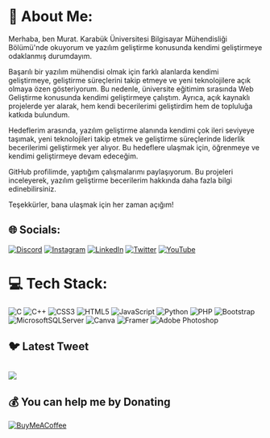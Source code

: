 # 💫 About Me:
Merhaba, ben Murat. Karabük Üniversitesi Bilgisayar Mühendisliği Bölümü'nde okuyorum ve yazılım geliştirme konusunda kendimi geliştirmeye odaklanmış durumdayım.

Başarılı bir yazılım mühendisi olmak için farklı alanlarda kendimi geliştirmeye, geliştirme süreçlerini takip etmeye ve yeni teknolojilere açık olmaya özen gösteriyorum. Bu nedenle, üniversite eğitimim sırasında Web Geliştirme konusunda kendimi geliştirmeye çalıştım. Ayrıca, açık kaynaklı projelerde yer alarak, hem kendi becerilerimi geliştirdim hem de topluluğa katkıda bulundum.

Hedeflerim arasında, yazılım geliştirme alanında kendimi çok ileri seviyeye taşımak, yeni teknolojileri takip etmek ve geliştirme süreçlerinde liderlik becerilerimi geliştirmek yer alıyor. Bu hedeflere ulaşmak için, öğrenmeye ve kendimi geliştirmeye devam edeceğim.

GitHub profilimde, yaptığım çalışmalarımı paylaşıyorum. Bu projeleri inceleyerek, yazılım geliştirme becerilerim hakkında daha fazla bilgi edinebilirsiniz.

Teşekkürler, bana ulaşmak için her zaman açığım!


## 🌐 Socials:
[![Discord](https://img.shields.io/badge/Discord-%237289DA.svg?logo=discord&logoColor=white)](https://discord.gg/https://discord.gg/K58GEfkC) [![Instagram](https://img.shields.io/badge/Instagram-%23E4405F.svg?logo=Instagram&logoColor=white)](https://instagram.com/mrat.sag) [![LinkedIn](https://img.shields.io/badge/LinkedIn-%230077B5.svg?logo=linkedin&logoColor=white)](https://linkedin.com/in/https://www.linkedin.com/in/murat-sa%C4%9F-638708196) [![Twitter](https://img.shields.io/badge/Twitter-%231DA1F2.svg?logo=Twitter&logoColor=white)](https://twitter.com/mratsagg) [![YouTube](https://img.shields.io/badge/YouTube-%23FF0000.svg?logo=YouTube&logoColor=white)](https://youtube.com/@UCgaARWHOV74GvAmzcHJqHPw) 

# 💻 Tech Stack:
![C](https://img.shields.io/badge/c-%2300599C.svg?style=plastic&logo=c&logoColor=white) ![C++](https://img.shields.io/badge/c++-%2300599C.svg?style=plastic&logo=c%2B%2B&logoColor=white) ![CSS3](https://img.shields.io/badge/css3-%231572B6.svg?style=plastic&logo=css3&logoColor=white) ![HTML5](https://img.shields.io/badge/html5-%23E34F26.svg?style=plastic&logo=html5&logoColor=white) ![JavaScript](https://img.shields.io/badge/javascript-%23323330.svg?style=plastic&logo=javascript&logoColor=%23F7DF1E) ![Python](https://img.shields.io/badge/python-3670A0?style=plastic&logo=python&logoColor=ffdd54) ![PHP](https://img.shields.io/badge/php-%23777BB4.svg?style=plastic&logo=php&logoColor=white) ![Bootstrap](https://img.shields.io/badge/bootstrap-%23563D7C.svg?style=plastic&logo=bootstrap&logoColor=white) ![MicrosoftSQLServer](https://img.shields.io/badge/Microsoft%20SQL%20Sever-CC2927?style=plastic&logo=microsoft%20sql%20server&logoColor=white) ![Canva](https://img.shields.io/badge/Canva-%2300C4CC.svg?style=plastic&logo=Canva&logoColor=white) ![Framer](https://img.shields.io/badge/Framer-black?style=plastic&logo=framer&logoColor=blue) ![Adobe Photoshop](https://img.shields.io/badge/adobephotoshop-%2331A8FF.svg?style=plastic&logo=adobephotoshop&logoColor=white)


## 🐦 Latest Tweet
[![](https://gtce.itsvg.in/api?username=mratsagg)](https://github.com/VishwaGauravIn/github-twitter-card-embed)
---

  ## 💰 You can help me by Donating
  [![BuyMeACoffee](https://img.shields.io/badge/Buy%20Me%20a%20Coffee-ffdd00?style=for-the-badge&logo=buy-me-a-coffee&logoColor=black)](https://buymeacoffee.com/mrat.sag) 

  

<!---
mratsag/mratsag is a ✨ special ✨ repository because its `README.md` (this file) appears on your GitHub profile.
You can click the Preview link to take a look at your changes.
--->
